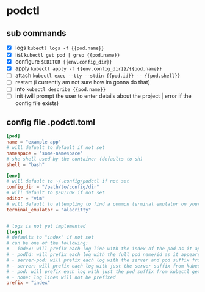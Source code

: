 # podctl

## sub commands
- [x] logs `kubectl logs -f {{pod.name}}`
- [x] list `kubectl get pod | grep {{pod.name}}`
- [x] configure `$EDITOR {{env.config_dir}}`
- [x] apply `kubectl apply -f {{env.config_dir}}/{{pod.name}}`
- [ ] attach `kubectl exec --tty --stdin {{pod.id}} -- {{pod.shell}}`
- [ ] restart  (i currently am not sure how im gonna do that)
- [ ] info `kubectl describe {{pod.name}}`
- [ ] init (will prompt the user to enter details about the project | error if the config file exists)

## config file .podctl.toml
```toml
[pod]
name = "example-app"
# will defualt to default if not set
namespace = "some-namespace"
# she shell used by the container (defaults to sh)
shell = "bash"

[env]
# will default to ~/.config/podctl if not set
config_dir = "/path/to/config/dir"
# will default to $EDITOR if not set
editor = "vim"
# will default to attempting to find a common terminal emulator on your system
terminal_emulator = "alacritty"


# logs is not yet implemented
[logs]
# defaults to "index" if not set
# can be one of the following:
# - index: will prefix each log line with the index of the pod as it appears in the kubectl get pod list
# - podId: will prefix each log with the full pod name/id as it appears int he kubectl get pod list
# - server-pod: will prefix each log with the server and pod suffix from kubectl get pod
# - server: will prefix each log with just the server suffix from kubectl get pod
# - pod: will prefix each log with just the pod suffix from kubectl get pod
# - none: log lines will not be prefixed
prefix = "index"
```
